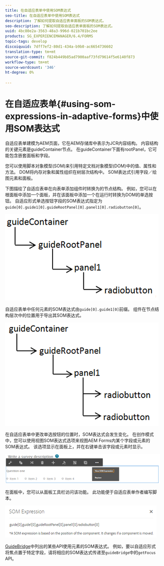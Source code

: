 ```yaml
---
title: 在自适应表单中使用SOM表达式
seo-title: 在自适应表单中使用SOM表达式
description: 了解如何提取自适应表单面板的SOM表达式。
seo-description: 了解如何提取自适应表单面板的SOM表达式。
uuid: 4bc80e2a-3563-48a3-996d-021b701bc2ee
products: SG_EXPERIENCEMANAGER/6.4/FORMS
topic-tags: develop
discoiquuid: 7dff7ef2-80d1-434a-b9b0-ac6654736602
translation-type: tm+mt
source-git-commit: f824b449b85ad7900aaf73fd79614f5e6140f873
workflow-type: tm+mt
source-wordcount: '346'
ht-degree: 0%

---
```



# 在自适应表单{#using-som-expressions-in-adaptive-forms}中使用SOM表达式

自适应表单建模为AEM页面，它在AEM存储库中表示为JCR内容结构。 内容结构的关键元素是guideContainer节点。 在guideContainer下面有rootPanel，它可能包含嵌套面板和字段。

您可以使用脚本对象模型(SOM)来引用特定文档对象模型(DOM)中的值、属性和方法。 DOM将内存对象和属性组织在树层次结构中。 SOM表达式引用字段／绘图元素和面板。

下图描绘了自适应表单在向表单添加组件时转换为的节点结构。 例如，您可以在根面板中添加一个面板，并在该面板中添加一个在运行时转换为DOM的单选按钮。 自适应形式单选按钮字段的SOM表达式指定为`guide[0].guide1[0].guideRootPanel[0].panel1[0].radiobutton[0]`。

![DOM树](assets/hierarchy-1.png)

自适应表单中任何元素的SOM表达式由`guide[0].guide1[0]`前缀。 组件在节点结构层次中的位置用于导出其SOM表达式。

![具有两个单选按钮的DOM树](assets/hierarchy_radio_button.png)

在自适应表单中更改单选按钮的位置时，SOM表达式会发生变化。 在创作模式中，您可以使用视图SOM表达式选项来视图AEM Forms内某个字段或元素的SOM表达式。 该选项显示在面板上，并在右键单击该字段或元素时显示。

![以自适应形式提取SOM表达式](assets/som-expressions.png)

在面板中，您可以从面板工具栏访问该功能。 此功能便于自适应表单作者编写脚本。

![使用面板工具栏提取SOM表达式](assets/som-expression.png)

[GuideBridge](https://helpx.adobe.com/aem-forms/6/javascript-api/GuideBridge.md)中列出的某些API使用元素的SOM表达式。 例如，要以自适应形式将焦点置于特定字段，请将相应的SOM表达式传递至`guideBridge`中的`getFocus` API。

